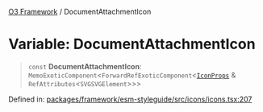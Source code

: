 [O3 Framework](../API.md) / DocumentAttachmentIcon

# Variable: DocumentAttachmentIcon

> `const` **DocumentAttachmentIcon**: `MemoExoticComponent`\<`ForwardRefExoticComponent`\<[`IconProps`](../type-aliases/IconProps.md) & `RefAttributes`\<`SVGSVGElement`\>\>\>

Defined in: [packages/framework/esm-styleguide/src/icons/icons.tsx:207](https://github.com/habeshabro/openmrs-esm-core/blob/main/packages/framework/esm-styleguide/src/icons/icons.tsx#L207)
